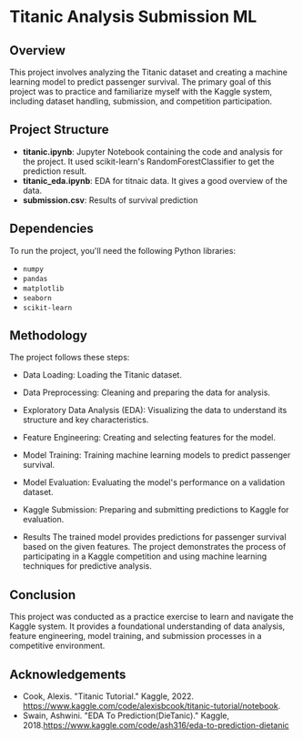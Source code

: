# Titanic Analysis Submission ML

## Overview
This project involves analyzing the Titanic dataset and creating a machine learning model to predict passenger survival. The primary goal of this project was to practice and familiarize myself with the Kaggle system, including dataset handling, submission, and competition participation.

## Project Structure
- **titanic.ipynb**: Jupyter Notebook containing the code and analysis for the project. It used scikit-learn's RandomForestClassifier to get the prediction result. 
- **titanic_eda.ipynb**: EDA for titnaic data. It gives a good overview of the data.
- **submission.csv**: Results of survival prediction

## Dependencies
To run the project, you'll need the following Python libraries:
- `numpy`
- `pandas`
- `matplotlib`
- `seaborn`
- `scikit-learn`


## Methodology
The project follows these steps:

- Data Loading: Loading the Titanic dataset.

- Data Preprocessing: Cleaning and preparing the data for analysis.

- Exploratory Data Analysis (EDA): Visualizing the data to understand its structure and key characteristics.

- Feature Engineering: Creating and selecting features for the model.

- Model Training: Training machine learning models to predict passenger survival.

- Model Evaluation: Evaluating the model's performance on a validation dataset.

- Kaggle Submission: Preparing and submitting predictions to Kaggle for evaluation.

- Results
The trained model provides predictions for passenger survival based on the given features. The project demonstrates the process of participating in a Kaggle competition and using machine learning techniques for predictive analysis.

## Conclusion
This project was conducted as a practice exercise to learn and navigate the Kaggle system. It provides a foundational understanding of data analysis, feature engineering, model training, and submission processes in a competitive environment.

## Acknowledgements
- Cook, Alexis. "Titanic Tutorial." Kaggle, 2022. https://www.kaggle.com/code/alexisbcook/titanic-tutorial/notebook.
- Swain, Ashwini. "EDA To Prediction(DieTanic)." Kaggle, 2018.https://www.kaggle.com/code/ash316/eda-to-prediction-dietanic

